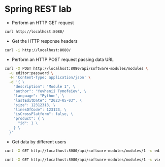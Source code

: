 # Spring REST lab

* Perform an HTTP GET request
```bash
curl http://localhost:8080/
```
* Get the HTTP response headers
```bash
curl -i http://localhost:8080/
```
* Perform an HTTP POST request passing data URL
```bash
curl -X POST http://localhost:8080/api/software-modules/modules \
  -u editor:password \
  -H 'Content-Type: application/json' \
  -d '{ \
    "description": "Module 1", \
    "author": "Yevhenii Tymofeiev", \
    "language": "Python", \
    "lastEditDate": "2023-05-03", \
    "size": 12312313, \
    "linesOfCode": 123123, \
    "isCrossPlatform": false, \
    "product": { \
      "id": 1 \
    } \
  }'
```
* Get data by different users
```bash
curl -X GET http://localhost:8080/api/software-modules/modules/1 -u editor:password
```
```bash
curl -X GET http://localhost:8080/api/software-modules/modules/1 -u viewer:password
```